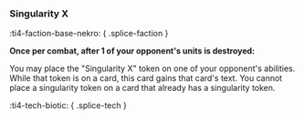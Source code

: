 ### **Singularity X**
:ti4-faction-base-nekro:
{ .splice-faction }

**Once per combat, after 1 of your opponent's units is destroyed:**

You may place the "Singularity X" token on one of your opponent's abilities.
While that token is on a card, this card gains that card's text.
You cannot place a singularity token on a card that already has a singularity token.

:ti4-tech-biotic:
{ .splice-tech }
